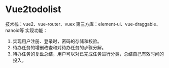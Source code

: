 # Vue2todolist
技术栈：vue2、vue-router、vuex
第三方库：element-ui、vue-draggable、nanoid等
实现功能：
1. 实现用户注册、登录时，密码的存储和校验。
2. 待办任务的增删改查和对待办任务的步骤分解。
3. 待办任务的复盘总结，用户可以对已完成任务进行分类，总结自己有效时间的投入。
